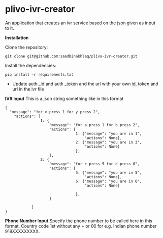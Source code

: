 plivo-ivr-creator
=================

An application that creates an ivr service based on the json  given as input to it.


**Installation**

Clone the repository:
```
git clone git@github.com:saadbinakhlaq/plivo-ivr-creator.git
```

Install the dependencies:
```
pip install -r requirements.txt
```

* Update auth    _id and auth    _token and the url with your own id, token and url in the ivr file


**IVR Input**
This is a json string something like in this format
```
{
  "message": "for x press 1 for y press 2",
	"actions": {
				1: {
					"message": "for a press 1 for b press 2",
					"actions": {
								1: {"message": "you are in 1",
									"actions": None},
								2: {"message": "you are in 2",
									"actions": None}
								},
					},
				2: {
					"message": "for c press 5 for d press 6",
					"actions": {
								5: {"message": "you are in 5",
									"actions": None},
								6: {"message": "you are in 6",
									"actions": None}

								},
					}

			}
}
```

**Phone Number Input**
Specify the phone number to be called here in this format. Country code 1st without any + or 00 
for e.g. Indian phone number 919XXXXXXXXX.
